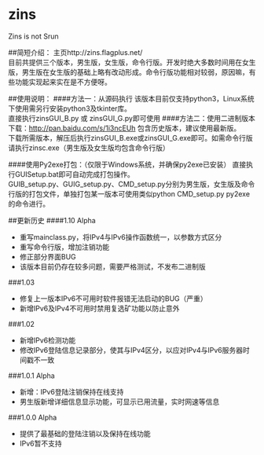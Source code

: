 # zins
Zins is not Srun

##简短介绍：
  主页http://zins.flagplus.net/
  <br />目前共提供三个版本，男生版，女生版，命令行版。开发时绝大多数时间用在女生版，男生版在女生版的基础上略有改动形成。命令行版功能相对较弱，原因嘛，有些功能实现起来实在是不方便呀。

##使用说明：
####方法一：从源码执行
  该版本目前仅支持python3，Linux系统下使用需另行安装python3及tkinter库。
  <br />直接执行zinsGUI_B.py 或 zinsGUI_G.py即可使用
####方法二：使用二进制版本
  下载：http://pan.baidu.com/s/1i3ncEUh  包含历史版本，建议使用最新版。
  <br />下载所需版本，解压后执行zinsGUI_B.exe或zinsGUI_G.exe即可。如需命令行版请执行zinsc.exe（男生版及女生版均包含命令行版）
  
####使用Py2exe打包：（仅限于Windows系统，并确保py2exe已安装）
  直接执行GUISetup.bat即可自动完成打包操作。
  <br />GUIB_setup.py、GUIG_setup.py、CMD_setup.py分别为男生版，女生版及命令行版的打包文件，单独打包某一版本可使用类似python CMD_setup.py py2exe的命令进行。
  

##更新历史
####1.10 Alpha
+ 重写mainclass.py，将IPv4与IPv6操作函数统一，以参数方式区分
+ 重写命令行版，增加注销功能
+ 修正部分界面BUG
+ 该版本目前仍存在较多问题，需要严格测试，不发布二进制版

###1.03
+ 修复上一版本IPv6不可用时软件报错无法启动的BUG（严重）
+ 新增IPv6及IPv4不可用时禁用复选矿功能以防止意外

###1.02
+ 新增IPv6检测功能
+ 修改IPv6登陆信息记录部分，使其与IPv4区分，以应对IPv4与IPv6服务器时间戳不一致

###1.0.1 Alpha
+ 新增：IPv6登陆注销保持在线支持
+ 男生版新增详细信息显示功能，可显示已用流量，实时网速等信息
 
###1.0.0 Alpha
+ 提供了最基础的登陆注销以及保持在线功能
+ IPv6暂不支持
